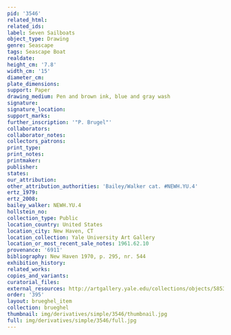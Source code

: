 ```yaml
---
pid: '3546'
related_html: 
related_ids: 
label: Seven Sailboats
object_type: Drawing
genre: Seascape
tags: Seascape Boat
realdate: 
height_cm: '7.8'
width_cm: '15'
diameter_cm: 
plate_dimensions: 
support: Paper
drawing_medium: Pen and brown ink, blue and gray wash
signature: 
signature_location: 
support_marks: 
further_inscription: '"P. Brugel"'
collaborators: 
collaborator_notes: 
collectors_patrons: 
print_type: 
print_notes: 
printmaker: 
publisher: 
states: 
our_attribution: 
other_attribution_authorities: 'Bailey/Walker cat. #NEWH.YU.4'
ertz_1979: 
ertz_2008: 
bailey_walker: NEWH.YU.4
hollstein_no: 
collection_type: Public
location_country: United States
location_city: New Haven, CT
location_collection: Yale University Art Gallery
location_or_most_recent_sale_notes: 1961.62.10
provenance: '6911'
bibliography: New Haven 1970, p. 295, nr. 544
exhibition_history: 
related_works: 
copies_and_variants: 
curatorial_files: 
external_resources: http://artgallery.yale.edu/collections/objects/58531
order: '395'
layout: brueghel_item
collection: brueghel
thumbnail: img/derivatives/simple/3546/thumbnail.jpg
full: img/derivatives/simple/3546/full.jpg
---
```

